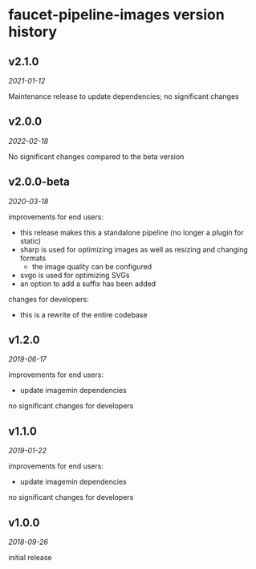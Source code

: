 faucet-pipeline-images version history
======================================

v2.1.0
------

_2021-01-12_

Maintenance release to update dependencies; no significant changes


v2.0.0
------

_2022-02-18_

No significant changes compared to the beta version

v2.0.0-beta
-----------

_2020-03-18_

improvements for end users:

* this release makes this a standalone pipeline (no longer a plugin for static)
* sharp is used for optimizing images as well as resizing and changing formats
    * the image quality can be configured
* svgo is used for optimizing SVGs
* an option to add a suffix has been added

changes for developers:

* this is a rewrite of the entire codebase


v1.2.0
------

_2019-06-17_

improvements for end users:

* update imagemin dependencies

no significant changes for developers


v1.1.0
------

_2019-01-22_

improvements for end users:

* update imagemin dependencies

no significant changes for developers


v1.0.0
------

_2018-09-26_

initial release

